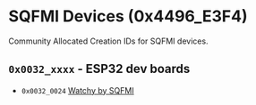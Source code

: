 # SQFMI Devices (0x4496_E3F4)
Community Allocated Creation IDs for SQFMI devices.

## `0x0032_xxxx` - ESP32 dev boards
*  `0x0032_0024` [Watchy by SQFMI](https://watchy.sqfmi.com/)

